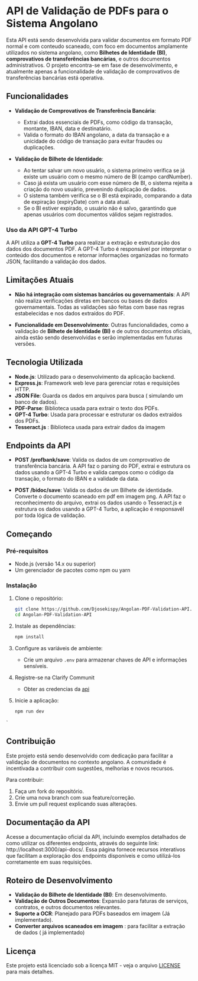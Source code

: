 
# API de Validação de PDFs para o Sistema Angolano

Esta API está sendo desenvolvida para validar documentos em formato PDF normal e com conteudo scaneado, com foco em documentos amplamente utilizados no sistema angolano, como **Bilhetes de Identidade (BI)**, **comprovativos de transferências bancárias**, e outros documentos administrativos. O projeto encontra-se em fase de desenvolvimento, e atualmente apenas a funcionalidade de validação de comprovativos de transferências bancárias está operativa.

## Funcionalidades

- **Validação de Comprovativos de Transferência Bancária**: 
  - Extrai dados essenciais de PDFs, como código da transação, montante, IBAN, data e destinatário.
  - Valida o formato do IBAN angolano, a data da transação e a unicidade do código de transação para evitar fraudes ou duplicações.

- **Validação de Bilhete de Identidade**: 
   - Ao tentar salvar um novo usuário, o sistema primeiro verifica se já existe um usuário com o mesmo número de BI (campo cardNumber).
   - Caso já exista um usuário com esse número de BI, o sistema rejeita a criação do novo usuário, prevenindo duplicação de dados.
   - O sistema também verifica se o BI está expirado, comparando a data de expiração (expiryDate) com a data atual.
   - Se o BI estiver expirado, o usuário não é salvo, garantindo que apenas usuários com documentos válidos sejam registrados.

### Uso da API GPT-4 Turbo

A API utiliza a **GPT-4 Turbo** para realizar a extração e estruturação dos dados dos documentos PDF. A GPT-4 Turbo é responsável por interpretar o conteúdo dos documentos e retornar informações organizadas no formato JSON, facilitando a validação dos dados.

## Limitações Atuais

- **Não há integração com sistemas bancários ou governamentais**: A API não realiza verificações diretas em bancos ou bases de dados governamentais. Todas as validações são feitas com base nas regras estabelecidas e nos dados extraídos do PDF.
  
- **Funcionalidade em Desenvolvimento**: Outras funcionalidades, como a validação de **Bilhete de Identidade (BI)** e de outros documentos oficiais, ainda estão sendo desenvolvidas e serão implementadas em futuras versões.

## Tecnologia Utilizada

- **Node.js**: Utilizado para o desenvolvimento da aplicação backend.
- **Express.js**: Framework web leve para gerenciar rotas e requisições HTTP.
- **JSON File**: Guarda os dados em arquivos para busca ( simulando um banco de dados).
- **PDF-Parse**: Biblioteca usada para extrair o texto dos PDFs.
- **GPT-4 Turbo**: Usada para processar e estruturar os dados extraídos dos PDFs.
- **Tesseract.js** : Biblioteca usada para extrair dados da imagem

## Endpoints da API

- **POST /profbank/save**:
  Valida os dados de um comprovativo de transferência bancária. A API faz o parsing do PDF, extrai e estrutura os dados usando a GPT-4 Turbo e valida campos como o código da transação, o formato do IBAN e a validade da data.

- **POST /bidoc/save**:
    Valida os dados de um Bilhete de identidade. Converte o documento scaneado em pdf em imagem png. A API faz o reconhecimento do arquivo, extrai os dados usando o Tesseract.js  e estrutura os dados usando a GPT-4 Turbo, a aplicação é responsavél por toda lógica de validação.

## Começando

### Pré-requisitos

- Node.js (versão 14.x ou superior)
- Um gerenciador de pacotes como npm ou yarn

### Instalação

1. Clone o repositório:
   ```bash
   git clone https://github.com/Djosekispy/Angolan-PDF-Validation-API.git
   cd Angolan-PDF-Validation-API
   ```

2. Instale as dependências:
   ```bash
   npm install
   ```

3. Configure as variáveis de ambiente:
   - Crie um arquivo `.env` para armazenar chaves de API e informações sensíveis.

4. Registre-se na Clarify Communit 
    - Obter as credencias da [api](https://clarifai.com/openai/chat-completion/models/GPT-3_5-turbo) 
    
5. Inicie a aplicação:
   ```bash
   npm run dev
   ```

`

## Contribuição

Este projeto está sendo desenvolvido com dedicação para facilitar a validação de documentos no contexto angolano. A comunidade é incentivada a contribuir com sugestões, melhorias e novos recursos.

Para contribuir:
1. Faça um fork do repositório.
2. Crie uma nova branch com sua feature/correção.
3. Envie um pull request explicando suas alterações.


## Documentação da API

Acesse a documentação oficial da API, incluindo exemplos detalhados de como utilizar os diferentes endpoints, através do seguinte link: http://localhost:3000/api-docs/. Essa página fornece recursos interativos que facilitam a exploração dos endpoints disponíveis e como utilizá-los corretamente em suas requisições.


## Roteiro de Desenvolvimento

- **Validação do Bilhete de Identidade (BI)**: Em desenvolvimento.
- **Validação de Outros Documentos**: Expansão para faturas de serviços, contratos, e outros documentos relevantes.
- **Suporte a OCR**: Planejado para PDFs baseados em imagem (Já implementado).
- **Converter arquivos scaneados em imagem** : para facilitar a extração de dados ( já implementado)
  
## Licença

Este projeto está licenciado sob a licença MIT - veja o arquivo [LICENSE](LICENSE) para mais detalhes.

